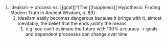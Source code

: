 1. idealism → process vs. [[goal]]^[The [[happiness]] Hypothesis: Finding Modern Truth in Ancient Wisdom, p. 89]
	1. idealism easily becomes dangerous because it brings with it, almost inevitably, the belief that the ends justify the means
		1. e.g. you can't estimate the future with 100% accuracy → goals and dependent processes can change over time